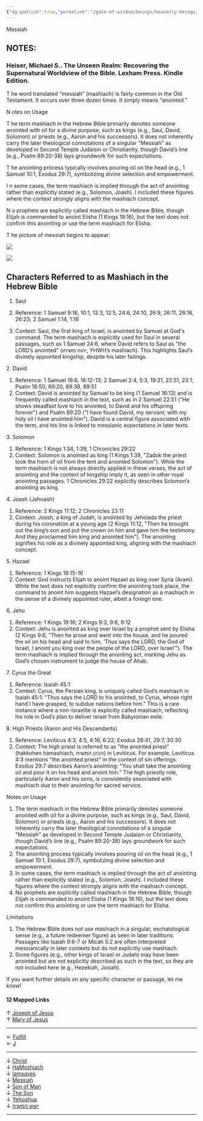 ```yaml
---
{"dg-publish":true,"permalink":"/gate-of-wisdom/beings/heavenly-beings/messiah/","tags":["thebrain","GateWisdom","nothome","M","HeavenlyBeing"]}
---
```


Messiah

  

  

## NOTES:

### Heiser, Michael S.. The Unseen Realm: Recovering the Supernatural Worldview of the Bible. Lexham Press. Kindle Edition.

  

T he word translated “messiah” (mashiach) is fairly common in the Old Testament. It occurs over three dozen times. It simply means “anointed.”

  

N otes on Usage

T he term mashiach in the Hebrew Bible primarily denotes someone anointed with oil for a divine purpose, such as kings (e.g., Saul, David, Solomon) or priests (e.g., Aaron and his successors). It does not inherently carry the later theological connotations of a singular "Messiah" as developed in Second Temple Judaism or Christianity, though David’s line (e.g., Psalm 89:20-38) lays groundwork for such expectations.

  

T he anointing process typically involves pouring oil on the head (e.g., 1 Samuel 10:1, Exodus 29:7), symbolizing divine selection and empowerment.

  

I n some cases, the term mashiach is implied through the act of anointing rather than explicitly stated (e.g., Solomon, Joash). I included these figures where the context strongly aligns with the mashiach concept.

  

N o prophets are explicitly called mashiach in the Hebrew Bible, though Elijah is commanded to anoint Elisha (1 Kings 19:16), but the text does not confirm this anointing or use the term mashiach for Elisha.

  

  

  

  

T he picture of messiah begins to appear:

  

![](https://app.thebrain.com/notes-image-request/9d9e6e01-35d1-431b-8520-6e7ad360f8ce/36dab6c5-0f51-456d-8be4-8faab3c30783.webp)

![](https://app.thebrain.com/notes-image-request/9d9e6e01-35d1-431b-8520-6e7ad360f8ce/65c5044a-50f1-4de8-8111-f1fe4b6a1d69.webp)

  

  

## Characters Referred to as Mashiach in the Hebrew Bible

  

1. Saul

  

1. Reference: 1 Samuel 9:16, 10:1, 12:3, 12:5, 24:6, 24:10, 26:9, 26:11, 26:16, 26:23; 2 Samuel 1:14, 1:16
2. Context: Saul, the first king of Israel, is anointed by Samuel at God's command. The term mashiach is explicitly used for Saul in several passages, such as 1 Samuel 24:6, where David refers to Saul as "the LORD’s anointed" (יהוה משיחו, YHWH’s mashiach). This highlights Saul’s divinely appointed kingship, despite his later failings.

2\. David

  

1. Reference: 1 Samuel 16:6, 16:12-13; 2 Samuel 2:4, 5:3, 19:21, 22:51, 23:1; Psalm 18:50, 89:20, 89:38, 89:51
2. Context: David is anointed by Samuel to be king (1 Samuel 16:13) and is frequently called mashiach in the text, such as in 2 Samuel 22:51 ("He shows steadfast love to his anointed, to David and his offspring forever") and Psalm 89:20 ("I have found David, my servant; with my holy oil I have anointed him"). David is a central figure associated with the term, and his line is linked to messianic expectations in later texts.

3\. Solomon

  

1. Reference: 1 Kings 1:34, 1:39, 1 Chronicles 29:22
2. Context: Solomon is anointed as king (1 Kings 1:39, "Zadok the priest took the horn of oil from the tent and anointed Solomon"). While the term mashiach is not always directly applied in these verses, the act of anointing and the context of kingship imply it, as seen in other royal anointing passages. 1 Chronicles 29:22 explicitly describes Solomon’s anointing as king.

4\. Joash (Jehoash)

  

1. Reference: 2 Kings 11:12; 2 Chronicles 23:11
2. Context: Joash, a king of Judah, is anointed by Jehoiada the priest during his coronation at a young age (2 Kings 11:12, "Then he brought out the king’s son and put the crown on him and gave him the testimony. And they proclaimed him king and anointed him"). The anointing signifies his role as a divinely appointed king, aligning with the mashiach concept.

5\. Hazael

  

1. Reference: 1 Kings 19:15-16
2. Context: God instructs Elijah to anoint Hazael as king over Syria (Aram). While the text does not explicitly confirm the anointing took place, the command to anoint him suggests Hazael’s designation as a mashiach in the sense of a divinely appointed ruler, albeit a foreign one.

6\. Jehu

  

1. Reference: 1 Kings 19:16; 2 Kings 9:3, 9:6, 9:12
2. Context: Jehu is anointed as king over Israel by a prophet sent by Elisha (2 Kings 9:6, "Then he arose and went into the house, and he poured the oil on his head and said to him, ‘Thus says the LORD, the God of Israel, I anoint you king over the people of the LORD, over Israel’"). The term mashiach is implied through the anointing act, marking Jehu as God’s chosen instrument to judge the house of Ahab.

7\. Cyrus the Great

  

1. Reference: Isaiah 45:1
2. Context: Cyrus, the Persian king, is uniquely called God’s mashiach in Isaiah 45:1: "Thus says the LORD to his anointed, to Cyrus, whose right hand I have grasped, to subdue nations before him." This is a rare instance where a non-Israelite is explicitly called mashiach, reflecting his role in God’s plan to deliver Israel from Babylonian exile.

8\. High Priests (Aaron and His Descendants)

  

1. Reference: Leviticus 4:3, 4:5, 4:16, 6:22; Exodus 28:41, 29:7, 30:30
2. Context: The high priest is referred to as "the anointed priest" (hakkohen hamashiach, הכהן המשיח) in Leviticus. For example, Leviticus 4:3 mentions "the anointed priest" in the context of sin offerings. Exodus 29:7 describes Aaron’s anointing: "You shall take the anointing oil and pour it on his head and anoint him." The high priestly role, particularly Aaron and his sons, is consistently associated with mashiach due to their anointing for sacred service.

  

  

Notes on Usage

  

1. The term mashiach in the Hebrew Bible primarily denotes someone anointed with oil for a divine purpose, such as kings (e.g., Saul, David, Solomon) or priests (e.g., Aaron and his successors). It does not inherently carry the later theological connotations of a singular "Messiah" as developed in Second Temple Judaism or Christianity, though David’s line (e.g., Psalm 89:20-38) lays groundwork for such expectations.
2. The anointing process typically involves pouring oil on the head (e.g., 1 Samuel 10:1, Exodus 29:7), symbolizing divine selection and empowerment.
3. In some cases, the term mashiach is implied through the act of anointing rather than explicitly stated (e.g., Solomon, Joash). I included these figures where the context strongly aligns with the mashiach concept.
4. No prophets are explicitly called mashiach in the Hebrew Bible, though Elijah is commanded to anoint Elisha (1 Kings 19:16), but the text does not confirm this anointing or use the term mashiach for Elisha.

  

  

Limitations

  

1. The Hebrew Bible does not use mashiach in a singular, eschatological sense (e.g., a future redeemer figure) as seen in later traditions. Passages like Isaiah 9:6-7 or Micah 5:2 are often interpreted messianically in later contexts but do not explicitly use mashiach.
2. Some figures (e.g., other kings of Israel or Judah) may have been anointed but are not explicitly described as such in the text, so they are not included here (e.g., Hezekiah, Josiah).

  

  

If you want further details on any specific character or passage, let me know!

#### 12 Mapped Links

↑ [Joseph of Jesus](https://app.thebrain.com/brain/9d9e6e01-35d1-431b-8520-6e7ad360f8ce/brain/9d9e6e01-35d1-431b-8520-6e7ad360f8ce/92c1e6df-2c46-47fa-bfc2-85f2199d82f6)  
↑ [Mary of Jesus](https://app.thebrain.com/brain/9d9e6e01-35d1-431b-8520-6e7ad360f8ce/brain/9d9e6e01-35d1-431b-8520-6e7ad360f8ce/d2047ff1-e82f-4e36-8cda-4f0cf58bab38)

---

← [Fulfill](https://app.thebrain.com/brain/9d9e6e01-35d1-431b-8520-6e7ad360f8ce/brain/9d9e6e01-35d1-431b-8520-6e7ad360f8ce/727c3a86-9266-4da7-8540-eccff36609eb)  
← [J](https://app.thebrain.com/brain/9d9e6e01-35d1-431b-8520-6e7ad360f8ce/brain/9d9e6e01-35d1-431b-8520-6e7ad360f8ce/49c1a234-030e-4aee-b197-ee6820bb85e0)

---

↓ [Christ](https://app.thebrain.com/brain/9d9e6e01-35d1-431b-8520-6e7ad360f8ce/brain/9d9e6e01-35d1-431b-8520-6e7ad360f8ce/a37db6ee-8e33-40ae-9ecc-48aeeba7f1dc)  
↓ [HaMoshiach](https://app.thebrain.com/brain/9d9e6e01-35d1-431b-8520-6e7ad360f8ce/brain/9d9e6e01-35d1-431b-8520-6e7ad360f8ce/d8455bea-eea4-450f-af57-fdb521482432)  
↓ [Iamsaves](https://app.thebrain.com/brain/9d9e6e01-35d1-431b-8520-6e7ad360f8ce/brain/9d9e6e01-35d1-431b-8520-6e7ad360f8ce/a44b3714-d900-479b-89b6-3a402f285edb)  
↓ [Messiah](https://app.thebrain.com/brain/9d9e6e01-35d1-431b-8520-6e7ad360f8ce/brain/9d9e6e01-35d1-431b-8520-6e7ad360f8ce/538b0744-36a6-4a5f-98da-62cef0d7cfb3)  
↓ [Son of Man](https://app.thebrain.com/brain/9d9e6e01-35d1-431b-8520-6e7ad360f8ce/brain/9d9e6e01-35d1-431b-8520-6e7ad360f8ce/39894140-bb5d-4e80-ae14-cb1e6203d12c)  
↓ [The Son](https://app.thebrain.com/brain/9d9e6e01-35d1-431b-8520-6e7ad360f8ce/brain/9d9e6e01-35d1-431b-8520-6e7ad360f8ce/393d5c03-19aa-4efc-8c31-22460345574b)  
↓ [Yehoshua](https://app.thebrain.com/brain/9d9e6e01-35d1-431b-8520-6e7ad360f8ce/brain/9d9e6e01-35d1-431b-8520-6e7ad360f8ce/0a778190-54f0-4ed7-90f4-a5be995c3a0d)  
↓ [ישוע המשיח](https://app.thebrain.com/brain/9d9e6e01-35d1-431b-8520-6e7ad360f8ce/brain/9d9e6e01-35d1-431b-8520-6e7ad360f8ce/a577a839-3685-460f-b21a-d83a215e1ab8)

---